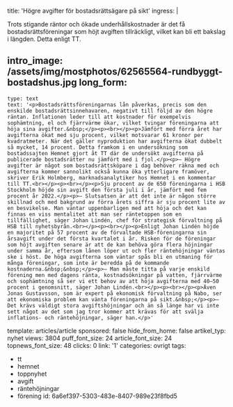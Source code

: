 title: 'Högre avgifter för bostadsrättsägare på sikt'
ingress: |
  <p>Trots stigande räntor och ökade underhållskostnader är det få bostadsrättsföreningar som höjt avgiften tillräckligt, vilket kan bli ett bakslag i längden. Detta enligt TT.
  </p>
  
intro_image: /assets/img/mostphotos/62565564-rundbyggt-bostadshus.jpg
long_form:
  -
    type: text
    text: '<p>Bostadsrättsföreningarnas lån påverkas, precis som den enskilde bostadsrättsinnehavaren, negativt till följd av den högre räntan. Inflationen leder till att kostnader för exempelvis sophämtning, el och fjärrvärme ökar, vilket tvingar föreningarna att höja sina avgifter.&nbsp;</p><p><br></p><p>Jämfört med förra året har avgifterna ökat med sju procent, vilket motsvarar 61 kronor per kvadratmeter. När det gäller nyproduktion har avgifterna ökat dubbelt så mycket, 14 procent. Detta framkom i en undersökning som bostadssajten Hemnet gjort åt TT där de undersökt avgifterna på publicerade bostadsrätter nu jämfört med i fjol.</p><p>– Högre avgifter är något som bostadsrättsköpare i dag behöver räkna med och avgifterna kommer sannolikt också kunna öka ytterligare framöver, skriver Erik Holmberg, marknadsanalytiker hos Hemnet i en kommentar till TT.<br></p><p><br></p><p>Sju procent av de 650 föreningarna i HSB Stockholm höjde sin avgift den första juli i år, jämfört med fem procent år 2022.</p><p>– Slutsatsen är att det inte är någon större skillnad och med bakgrund av förra årets siffra är sju procent lite av en besvikelse. Man väntar uppenbarligen med att höja och det kan finnas en viss mentalitet att man ser räntetoppen som en tillfällighet, säger Johan Lindén, chef för strategisk förvaltning på HSB till nyhetsbyrån.<br></p><p><br></p><p>Enligt Johan Lindén höjde en majoritet på 57 procent av de förvaltade HSB-föreningarna sin årsavgift under det första kvartalet i år. Risken för de föreningar som höjt avgiften senare är att de kan behöva göra flera höjningar under samma år, eftersom lånen löper ut och fler räntehöjningar väntas ske i höst. De höga avgifterna som väntar spås bli en utmaning för många föreningar, som inte är beredda på de kommande kostnaderna.&nbsp;&nbsp;</p><p>– Man måste titta på varje enskild förening men med dagens ränta, kostnadsökningar på vatten, fjärrvärme och sophämtning så ser vi ett behov av att höja avgifterna med 40–50 procent i genomsnitt, säger Johan Lindén.<br></p><p><br></p><p>Även Jonas Gustavsson, som är expert på ekonomisk förvaltning på Nabo, ser att ekonomiska problem kan vänta föreningarna på sikt.&nbsp;</p><p>– Det krävs väldigt stora avgiftshöjningar och än så länge har vi inte sett något av det som jag tror kommer att krävas för att svälja inflations- och räntehöjningar, säger han.</p>'
template: articles/article
sponsored: false
hide_from_home: false
artikel_typ: nyhet
views: 3804
puff_font_size: 24
article_font_size: 24
topnews_font_size: 48
clicks: 0
link: '1'
categories: ovrigt
tags:
  - tt
  - hemnet
  - toppnyhet
  - avgift
  - räntehöjningar
  - förening
id: 6a6ef397-5303-483e-8407-989e23f8fbd5
